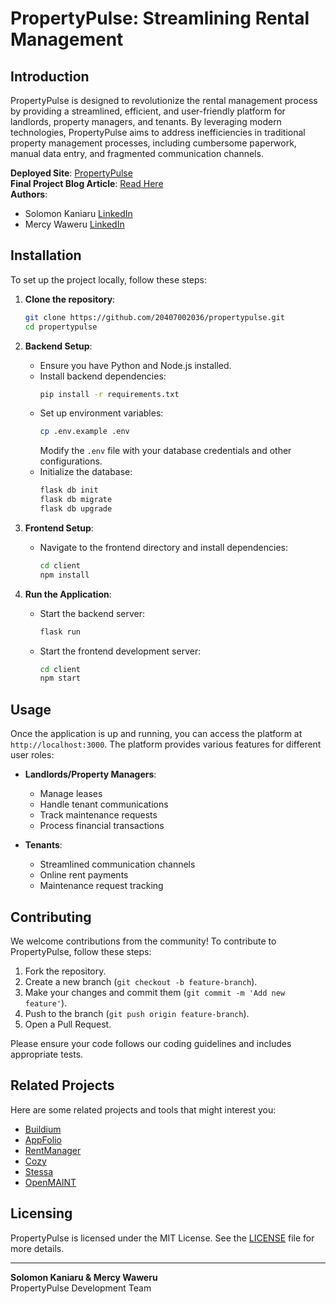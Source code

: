 # PropertyPulse: Streamlining Rental Management

## Introduction
PropertyPulse is designed to revolutionize the rental management process by providing a streamlined, efficient, and user-friendly platform for landlords, property managers, and tenants. By leveraging modern technologies, PropertyPulse aims to address inefficiencies in traditional property management processes, including cumbersome paperwork, manual data entry, and fragmented communication channels.

**Deployed Site**: [PropertyPulse](#)  
**Final Project Blog Article**: [Read Here](#)  
**Authors**:
- Solomon Kaniaru [LinkedIn](#)
- Mercy Waweru [LinkedIn](#)

## Installation
To set up the project locally, follow these steps:

1. **Clone the repository**:
    ```bash
    git clone https://github.com/20407002036/propertypulse.git
    cd propertypulse
    ```

2. **Backend Setup**:
    - Ensure you have Python and Node.js installed.
    - Install backend dependencies:
        ```bash
        pip install -r requirements.txt
        ```
    - Set up environment variables:
        ```bash
        cp .env.example .env
        ```
        Modify the `.env` file with your database credentials and other configurations.
    - Initialize the database:
        ```bash
        flask db init
        flask db migrate
        flask db upgrade
        ```

3. **Frontend Setup**:
    - Navigate to the frontend directory and install dependencies:
        ```bash
        cd client
        npm install
        ```

4. **Run the Application**:
    - Start the backend server:
        ```bash
        flask run
        ```
    - Start the frontend development server:
        ```bash
        cd client
        npm start
        ```

## Usage
Once the application is up and running, you can access the platform at `http://localhost:3000`. The platform provides various features for different user roles:

- **Landlords/Property Managers**:
  - Manage leases
  - Handle tenant communications
  - Track maintenance requests
  - Process financial transactions

- **Tenants**:
  - Streamlined communication channels
  - Online rent payments
  - Maintenance request tracking

## Contributing
We welcome contributions from the community! To contribute to PropertyPulse, follow these steps:

1. Fork the repository.
2. Create a new branch (`git checkout -b feature-branch`).
3. Make your changes and commit them (`git commit -m 'Add new feature'`).
4. Push to the branch (`git push origin feature-branch`).
5. Open a Pull Request.

Please ensure your code follows our coding guidelines and includes appropriate tests.

## Related Projects
Here are some related projects and tools that might interest you:
- [Buildium](https://www.buildium.com)
- [AppFolio](https://www.appfolio.com)
- [RentManager](https://www.rentmanager.com)
- [Cozy](https://www.cozy.co)
- [Stessa](https://www.stessa.com)
- [OpenMAINT](https://www.openmaint.org)

## Licensing
PropertyPulse is licensed under the MIT License. See the [LICENSE](LICENSE) file for more details.

---
**Solomon Kaniaru & Mercy Waweru**  
PropertyPulse Development Team

